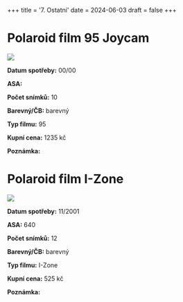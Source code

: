 +++
title = '7. Ostatní'
date = 2024-06-03
draft = false
+++

# Polaroid film 95 Joycam

![](95_joycam.jpg)

**Datum spotřeby:** 00/00
    
**ASA:**    

**Počet snímků:**   10 

**Barevný/ČB:** barevný   

**Typ filmu:**  95

**Kupní cena:** 1235 kč
    
**Poznámka:**   

# Polaroid film I-Zone

![](i_zone.jpg)

**Datum spotřeby:** 11/2001
    
**ASA:** 640

**Počet snímků:**   12 

**Barevný/ČB:** barevný   

**Typ filmu:**  I-Zone

**Kupní cena:** 525 kč
    
**Poznámka:**   